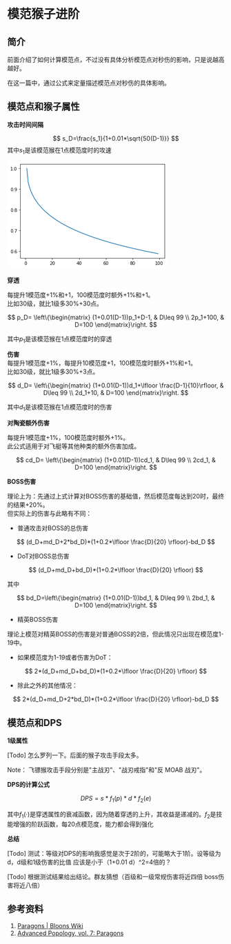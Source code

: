 # 模范猴子进阶
## 简介
前面介绍了如何计算模范点，不过没有具体分析模范点对秒伤的影响，只是说越高越好。

在这一篇中，通过公式来定量描述模范点对秒伤的具体影响。


## 模范点和猴子属性
**攻击时间间隔**

$$
s_D=\frac{s_1}{1+0.01*\sqrt{50(D-1)}}
$$
其中$s_1$是该模范猴在1点模范度时的攻速

![模范猴攻速](模范猴攻速.png)

**穿透**

每提升1模范度+1%和+1，100模范度时额外+1%和+1。  
比如30级，就比1级多30%+30点。

$$
p_D=
\left\{\begin{matrix}
(1+0.01(D-1))p_1+D-1, & D\leq 99 \\ 
2p_1+100, & D=100 
\end{matrix}\right.
$$

其中$p_1$是该模范猴在1点模范度时的穿透



**伤害**  
每提升1模范度+1%，每提升10模范度+1，100模范度时额外+1%和+1。  
比如30级，就比1级多30%+3点。

$$
d_D=
\left\{\begin{matrix}
(1+0.01(D-1))d_1+\lfloor \frac{D-1}{10}\rfloor, & D\leq 99 \\ 
2d_1+10, & D=100 
\end{matrix}\right.
$$

其中$d_1$是该模范猴在1点模范度时的伤害


**对陶瓷额外伤害** 

每提升1模范度+1%，100模范度时额外+1%。  
此公式适用于对飞艇等其他种类的额外伤害加成。

$$
cd_D=
\left\{\begin{matrix}
(1+0.01(D-1))cd_1, & D\leq 99 \\ 
2cd_1, & D=100 
\end{matrix}\right.
$$

**BOSS伤害**

理论上为：先通过上式计算对BOSS伤害的基础值，然后模范度每达到20时，最终的结果+20%。  
但实际上的伤害与此略有不同：

- 普通攻击对BOSS的总伤害 

$$
(d_D+md_D+2*bd_D)*(1+0.2*\lfloor \frac{D}{20} \rfloor)-bd_D
$$

- DoT对BOSS总伤害

$$
(d_D+md_D+bd_D)*(1+0.2*\lfloor \frac{D}{20} \rfloor)
$$

其中

$$
bd_D=\left\{\begin{matrix}
(1+0.01(D-1))bd_1, & D\leq 99 \\ 
2bd_1, & D=100 
\end{matrix}\right.
$$
  
- 精英BOSS伤害  

理论上模范对精英BOSS的伤害是对普通BOSS的2倍，但此情况只出现在模范度1-19中。

- 如果模范度为1-19或者伤害为DoT：

$$
2*(d_D+md_D+bd_D)*(1+0.2*\lfloor \frac{D}{20} \rfloor)
$$  
		
- 除此之外的其他情况：

$$
2*(d_D+md_D+2*bd_D)*(1+0.2*\lfloor \frac{D}{20} \rfloor)-bd_D
$$


## 模范点和DPS
**1级属性**

[Todo] 怎么罗列一下。后面的猴子攻击手段太多。

<!--
| 猴子 | 攻速 | 穿刺 |伤害 |陶瓷伤害 | MOAB伤害 | BOSS伤害 | 精英BOSS伤害 | 
| - | - | - | - | - | - | - | - |
| 飞镖猴 | 0.3 | 200 | 20 | 50 | - | 100 | 200 |
| 回旋镖猴 | 0.04 / 0.1 / 2.5 | 100 / 1000 / 300 | 20 / 20 / 0 | - / 40 / 0 | - / 40 / 20 | 100 / 200 / 0 | 120 / 240 / 40|
-->

Note： 飞镖猴攻击手段分别是"主战刃"、"战刃戒指"和"反 MOAB 战刃"。

**DPS的计算公式**

$$DPS = s * f_1(p) * d * f_2(e)$$ 

其中$f_1(·)$是穿透属性的衰减函数，因为随着穿透的上升，其收益是递减的。$f_2$是技能增强的阶跃函数，每20点模范度，能力都会得到强化



**总结**

[Todo] 测试：等级对DPS的影响我感觉是次于2阶的，可能略大于1阶。设等级为d，d级和1级伤害的比值 应该是小于（1+0.01 d）^2=4倍的？


[Todo] 根据测试结果给出结论。群友猜想（百级和一级常规伤害将近四倍 boss伤害将近八倍）

## 参考资料
1. [Paragons | Bloons Wiki](https://bloons.fandom.com/wiki/Paragons  )
2. [Advanced Popology, vol. 7: Paragons](https://www.reddit.com/r/btd6/comments/qk3c09/advanced_popology_vol_7_paragons/)